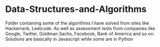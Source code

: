 # Data-Structures-and-Algorithms
Folder containing some of the algorithms I have solved from sites like Hackerrank, Leetcode.
As well as assessment tests from companies like Google, Twitter, Goldman Sachs, Facebook, Bank of America and so on.
Solutions are basically in Javascript while some are in Python
